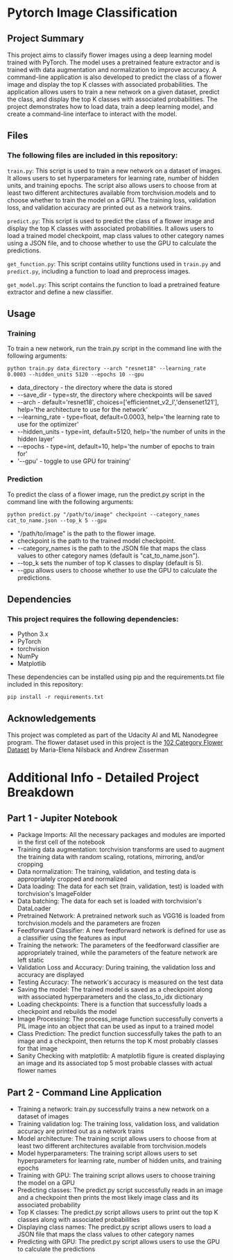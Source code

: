 # Pytorch Image Classification

## Project Summary

This project aims to classify flower images using a deep learning model trained with PyTorch. The model uses a pretrained feature extractor and is trained with data augmentation and normalization to improve accuracy. A command-line application is also developed to predict the class of a flower image and display the top K classes with associated probabilities. The application allows users to train a new network on a given dataset, predict the class, and display the top K classes with associated probabilities. The project demonstrates how to load data, train a deep learning model, and create a command-line interface to interact with the model.

## Files

### The following files are included in this repository:

`train.py`: This script is used to train a new network on a dataset of images. It allows users to set hyperparameters for learning rate, number of hidden units, and training epochs. The script also allows users to choose from at least two different architectures available from torchvision.models and to choose whether to train the model on a GPU. The training loss, validation loss, and validation accuracy are printed out as a network trains.

`predict.py`: This script is used to predict the class of a flower image and display the top K classes with associated probabilities. It allows users to load a trained model checkpoint, map class values to other category names using a JSON file, and to choose whether to use the GPU to calculate the predictions.

`get_function.py`: This script contains utility functions used in `train.py` and `predict.py`, including a function to load and preprocess images.

`get_model.py`: This script contains the function to load a pretrained feature extractor and define a new classifier.

## Usage

### Training

To train a new network, run the train.py script in the command line with the following arguments:
```
python train.py data_directory --arch "resnet18" --learning_rate 0.0003 --hidden_units 5120 --epochs 10 --gpu
```
- data_directory  - the directory where the data is stored
- --save_dir      - type=str, the directory where checkpoints will be saved
- --arch          - default='resnet18', choices=['efficientnet_v2_l','densenet121'], help='the architecture to use for the network'
- --learning_rate - type=float, default=0.0003, help='the learning rate to use for the optimizer'
- --hidden_units  - type=int, default=5120, help='the number of units in the hidden layer'
- --epochs        - type=int, default=10, help='the number of epochs to train for'
- '--gpu'         - toggle to use GPU for training'

### Prediction

To predict the class of a flower image, run the predict.py script in the command line with the following arguments:

```
python predict.py "/path/to/image" checkpoint --category_names cat_to_name.json --top_k 5 --gpu
```
- "/path/to/image" is the path to the flower image.
- checkpoint is the path to the trained model checkpoint.
- --category_names is the path to the JSON file that maps the class values to other category names (default is "cat_to_name.json").
- --top_k sets the number of top K classes to display (default is 5).
- --gpu allows users to choose whether to use the GPU to calculate the predictions.

## Dependencies

### This project requires the following dependencies:

- Python 3.x
- PyTorch
- torchvision
- NumPy
- Matplotlib

These dependencies can be installed using pip and the requirements.txt file included in this repository:

```
pip install -r requirements.txt
```

## Acknowledgements

This project was completed as part of the Udacity AI and ML Nanodegree program. The flower dataset used in this project is the [102 Category Flower Dataset](https://www.robots.ox.ac.uk/~vgg/data/flowers/102/index.html) by Maria-Elena Nilsback and Andrew Zisserman


# Additional Info - Detailed Project Breakdown

## Part 1 - Jupiter Notebook
- Package Imports: All the necessary packages and modules are imported in the first cell of the notebook
- Training data augmentation: torchvision transforms are used to augment the training data with random scaling, rotations, mirroring, and/or cropping
- Data normalization: The training, validation, and testing data is appropriately cropped and normalized
- Data loading: The data for each set (train, validation, test) is loaded with torchvision's ImageFolder
- Data batching: The data for each set is loaded with torchvision's DataLoader
- Pretrained Network: A pretrained network such as VGG16 is loaded from torchvision.models and the parameters are frozen
- Feedforward Classifier: A new feedforward network is defined for use as a classifier using the features as input
- Training the network: The parameters of the feedforward classifier are appropriately trained, while the parameters of the feature network are left static
- Validation Loss and Accuracy: During training, the validation loss and accuracy are displayed
- Testing Accuracy: The network's accuracy is measured on the test data
- Saving the model: The trained model is saved as a checkpoint along with associated hyperparameters and the class_to_idx dictionary
- Loading checkpoints: There is a function that successfully loads a checkpoint and rebuilds the model
- Image Processing: The process_image function successfully converts a PIL image into an object that can be used as input to a trained model
- Class Prediction: The predict function successfully takes the path to an image and a checkpoint, then returns the top K most probably classes for that image
- Sanity Checking with matplotlib: A matplotlib figure is created displaying an image and its associated top 5 most probable classes with actual flower names

## Part 2 - Command Line Application
- Training a network: train.py successfully trains a new network on a dataset of images
- Training validation log: The training loss, validation loss, and validation accuracy are printed out as a network trains
- Model architecture: The training script allows users to choose from at least two different architectures available from torchvision.models
- Model hyperparameters: The training script allows users to set hyperparameters for learning rate, number of hidden units, and training epochs
- Training with GPU: The training script allows users to choose training the model on a GPU
- Predicting classes: The predict.py script successfully reads in an image and a checkpoint then prints the most likely image class and its associated probability
- Top K classes: The predict.py script allows users to print out the top K classes along with associated probabilities
- Displaying class names: The predict.py script allows users to load a JSON file that maps the class values to other category names
- Predicting with GPU: The predict.py script allows users to use the GPU to calculate the predictions
